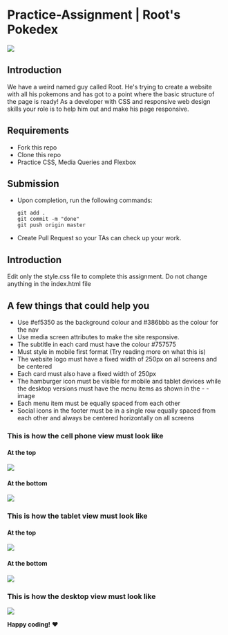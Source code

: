 # Practice-Assignment | Root's Pokedex

![](https://media2.giphy.com/media/xuXzcHMkuwvf2/giphy.gif?cid=ecf05e476cc863607410ab18748f6555abbc227cfc033bfd&rid=giphy.gif)

## Introduction

We have a weird named guy called Root. He's trying to create a website with all his pokemons and has got to a point where the basic structure of the page is ready! As a developer with CSS and responsive web design skills your role is to help him out and make his page responsive.  

## Requirements

- Fork this repo
- Clone this repo
- Practice CSS, Media Queries and Flexbox 

## Submission

- Upon completion, run the following commands:

  ```
  git add .
  git commit -m "done"
  git push origin master
  ```

- Create Pull Request so your TAs can check up your work.

## Introduction

Edit only the style.css file to complete this assignment. Do not change anything in the index.html file

## A few things that could help you

- Use #ef5350 as the background colour and #386bbb as the colour for the nav
- Use media screen attributes to make the site responsive.
- The subtitle in each card must have the colour #757575
- Must style in mobile first format  (Try reading more on what this is)
- The website logo must have a fixed width of 250px on all screens and be centered
- Each card must also have a fixed width of 250px
- The hamburger icon must be visible for mobile and tablet devices while the desktop versions must have the menu items as shown in the - - image
- Each menu item must be equally spaced from each other
- Social icons in the footer must be in a single row equally spaced from each other and always be centered horizontally on all screens


### This is how the cell phone view must look like 

#### At the top 

![](https://i.imgur.com/YsGcXA7.png)

#### At the bottom

![](https://i.imgur.com/Pvzy88d.png)

### This is how the tablet view must look like 

#### At the top 

![](https://i.imgur.com/hhyHCG1.png)

#### At the bottom

![](https://i.imgur.com/QpR9MNE.png)

### This is how the desktop view must look like 

![](https://i.imgur.com/lVx6Oqu.png)


**Happy coding!** :heart:
